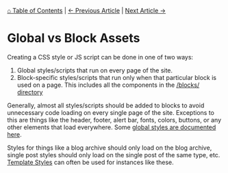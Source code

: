 [⌂ Table of Contents](/docs/README.md) | [← Previous Article](/docs/best-practices/error-checking.md) | [Next Article →](/docs/best-practices/inner-blocks-vs-acf-fields.md)

# Global vs Block Assets
Creating a CSS style or JS script can be done in one of two ways:

1. Global styles/scripts that run on every page of the site.
2. Block-specific styles/scripts that run only when that particular block is used on a page. This includes all the components in the [/blocks/ directory](/docs/blocks/file-structure.md)

Generally, almost all styles/scripts should be added to blocks to avoid unnecessary code loading on every single page of the site. Exceptions to this are things like the header, footer, alert bar, fonts, colors, buttons, or any other elements that load everywhere. Some [global styles are documented here](/docs/css/global-styles/README.md).

Styles for things like a blog archive should only load on the blog archive, single post styles should only load on the single post of the same type, etc. [Template Styles](/docs/blocks/templates.md) can often be used for instances like these.